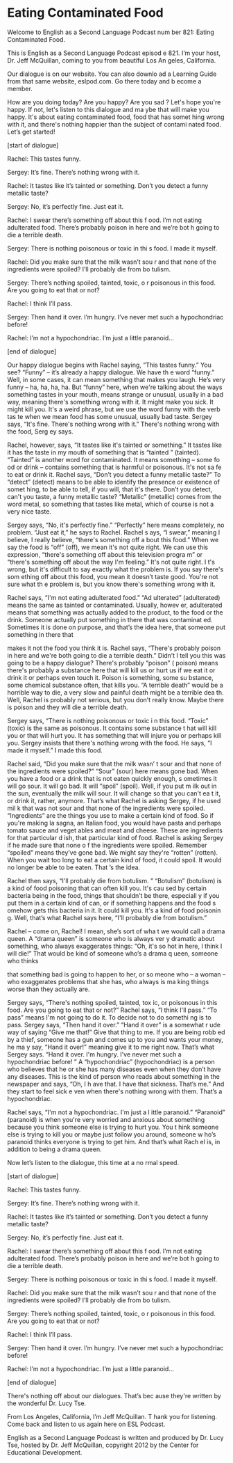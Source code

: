 # Eating Contaminated Food

Welcome to English as a Second Language Podcast num ber 821: Eating Contaminated Food. 

This is English as a Second Language Podcast episod e 821. I’m your host, Dr. Jeff McQuillan, coming to you from beautiful Los An geles, California. 

Our dialogue is on our website. You can also downlo ad a Learning Guide from that same website, eslpod.com. Go there today and b ecome a member.  

How are you doing today? Are you happy? Are you sad ? Let's hope you're happy. If not, let's listen to this dialogue and ma ybe that will make you happy. It's about eating contaminated food, food that has somet hing wrong with it, and there's nothing happier than the subject of contami nated food. Let’s get started! 

[start of dialogue] 

Rachel:  This tastes funny. 

Sergey:  It’s fine. There’s nothing wrong with it. 

Rachel:  It tastes like it’s tainted or something. Don’t you detect a funny metallic taste? 

Sergey:  No, it’s perfectly fine. Just eat it. 

Rachel:  I swear there’s something off about this f ood. I’m not eating adulterated food. There’s probably poison in here and we’re bot h going to die a terrible death. 

Sergey:  There is nothing poisonous or toxic in thi s food. I made it myself. 

Rachel:  Did you make sure that the milk wasn’t sou r and that none of the ingredients were spoiled? I’ll probably die from bo tulism. 

Sergey:  There’s nothing spoiled, tainted, toxic, o r poisonous in this food. Are you going to eat that or not? 

Rachel:  I think I’ll pass. 

Sergey:  Then hand it over. I’m hungry. I’ve never met such a hypochondriac before! 

Rachel:  I’m not a hypochondriac. I’m just a little  paranoid... 

[end of dialogue] 

Our happy dialogue begins with Rachel saying, “This  tastes funny.” You see? “Funny” – it’s already a happy dialogue. We have th e word “funny.” Well, in some cases, it can mean something that makes you laugh. He’s very funny – ha, ha, ha, ha. But “funny” here, when we're talking about the ways something tastes in your mouth, means strange or unusual, usually in a bad way, meaning there's something wrong with it. It might make you sick. It  might kill you. It's a weird phrase, but we use the word funny with the verb tas te when we mean food has some unusual, usually bad taste. Sergey says, “It's  fine. There's nothing wrong with it.” There's nothing wrong with the food, Serg ey says. 

Rachel, however, says, “It tastes like it's tainted  or something.” It tastes like it has the taste in my mouth of something that is “tainted ” (tainted). “Tainted” is another word for contaminated. It means something – some fo od or drink – contains something that is harmful or poisonous. It's not sa fe to eat or drink it. Rachel says, “Don’t you detect a funny metallic taste?” To  “detect” (detect) means to be able to identify the presence or existence of somet hing, to be able to tell, if you will, that it's there. Don’t you detect, can't you taste, a funny metallic taste? “Metallic” (metallic) comes from the word metal, so  something that tastes like metal, which of course is not a very nice taste. 

Sergey says, “No, it's perfectly fine.” “Perfectly”  here means completely, no problem. “Just eat it,” he says to Rachel. Rachel s ays, “I swear,” meaning I believe, I really believe, “there's something off a bout this food.” When we say the food is “off” (off), we mean it's not quite right. We can use this expression, “there's something off about this television progra m” or “there's something off about the way I'm feeling.” It's not quite right. I t's wrong, but it's difficult to say exactly what the problem is. If you say there's som ething off about this food, you mean it doesn’t taste good. You're not sure what th e problem is, but you know there's something wrong with it. 

Rachel says, “I'm not eating adulterated food.” “Ad ulterated” (adulterated) means the same as tainted or contaminated. Usually, howev er, adulterated means that something was actually added to the product, to the  food or the drink. Someone actually put something in there that was contaminat ed. Sometimes it is done on purpose, and that’s the idea here, that someone put  something in there that  

makes it not the food you think it is. Rachel says,  “There's probably poison in here and we're both going to die a terrible death.”  Didn’t I tell you this was going to be a happy dialogue? There's probably “poison” ( poison) means there's probably a substance here that will kill us or hurt  us if we eat it or drink it or perhaps even touch it. Poison is something, some su bstance, some chemical substance often, that kills you. “A terrible death”  would be a horrible way to die, a very slow and painful death might be a terrible dea th. Well, Rachel is probably not serious, but you don’t really know. Maybe there  is poison and they will die a terrible death. 

Sergey says, “There is nothing poisonous or toxic i n this food. “Toxic” (toxic) is the same as poisonous. It contains some substance t hat will kill you or that will hurt you. It has something that will injure you or perhaps kill you. Sergey insists that there's nothing wrong with the food. He says, “I made it myself.” I made this food. 

Rachel said, “Did you make sure that the milk wasn’ t sour and that none of the ingredients were spoiled?” “Sour” (sour) here means  gone bad. When you have a food or a drink that is not eaten quickly enough, s ometimes it will go sour. It will go bad. It will “spoil” (spoil). Well, if you put m ilk out in the sun, eventually the milk will sour. It will change so that you can't ea t it, or drink it, rather, anymore. That’s what Rachel is asking Sergey, if he used mil k that was not sour and that none of the ingredients were spoiled. “Ingredients”  are the things you use to make a certain kind of food. So if you're making la sagna, an Italian food, you would have pasta and perhaps tomato sauce and veget ables and meat and cheese. These are ingredients for that particular d ish, that particular kind of food. Rachel is asking Sergey if he made sure that none o f the ingredients were spoiled. Remember “spoiled” means they’ve gone bad.  We might say they're “rotten” (rotten). When you wait too long to eat a certain kind of food, it could spoil. It would no longer be able to be eaten. That ’s the idea. 

Rachel then says, “I'll probably die from botulism. ” “Botulism” (botulism) is a kind of food poisoning that can often kill you. It's cau sed by certain bacteria being in the food, things that shouldn’t be there, especiall y if you put them in a certain kind of can, or if something happens and the food s omehow gets this bacteria in it. It could kill you. It's a kind of food poisonin g. Well, that’s what Rachel says here, “I'll probably die from botulism.” 

Rachel – come on, Rachel! I mean, she’s sort of wha t we would call a drama queen. A “drama queen” is someone who is always ver y dramatic about something, who always exaggerates things: “Oh, it's  so hot in here, I think I will die!” That would be kind of someone who’s a drama q ueen, someone who thinks  

that something bad is going to happen to her, or so meone who – a woman – who exaggerates problems that she has, who always is ma king things worse than they actually are. 

Sergey says, “There's nothing spoiled, tainted, tox ic, or poisonous in this food. Are you going to eat that or not?” Rachel says, “I think I'll pass.” “To pass” means I'm not going to do it. To decide not to do somethi ng is to pass. Sergey says, “Then hand it over.” “Hand it over” is a somewhat r ude way of saying “Give me that!” Give that thing to me. If you are being robb ed by a thief, someone has a gun and comes up to you and wants your money, he ma y say, “Hand it over!” meaning give it to me right now. That’s what Sergey  says. “Hand it over. I'm hungry. I've never met such a hypochondriac before! ” A “hypochondriac” (hypochondriac) is a person who believes that he or  she has many diseases even when they don’t have any diseases. This is the  kind of person who reads about something in the newspaper and says, “Oh, I h ave that. I have that sickness. That’s me.” And they start to feel sick e ven when there's nothing wrong with them. That’s a hypochondriac. 

Rachel says, “I'm not a hypochondriac. I'm just a l ittle paranoid.” “Paranoid” (paranoid) is when you're very worried and anxious about something because you think someone else is trying to hurt you. You t hink someone else is trying to kill you or maybe just follow you around, someone w ho’s paranoid thinks everyone is trying to get him. And that’s what Rach el is, in addition to being a drama queen. 

Now let’s listen to the dialogue, this time at a no rmal speed. 

[start of dialogue] 

Rachel:  This tastes funny. 

Sergey:  It’s fine. There’s nothing wrong with it. 

Rachel:  It tastes like it’s tainted or something. Don’t you detect a funny metallic taste? 

Sergey:  No, it’s perfectly fine. Just eat it. 

Rachel:  I swear there’s something off about this f ood. I’m not eating adulterated food. There’s probably poison in here and we’re bot h going to die a terrible death. 

Sergey:  There is nothing poisonous or toxic in thi s food. I made it myself. 

Rachel:  Did you make sure that the milk wasn’t sou r and that none of the ingredients were spoiled? I’ll probably die from bo tulism. 

Sergey:  There’s nothing spoiled, tainted, toxic, o r poisonous in this food. Are you going to eat that or not? 

Rachel:  I think I’ll pass. 

Sergey:  Then hand it over. I’m hungry. I’ve never met such a hypochondriac before! 

Rachel:  I’m not a hypochondriac. I’m just a little  paranoid... 

[end of dialogue] 

There's nothing off about our dialogues. That’s bec ause they're written by the wonderful Dr. Lucy Tse. 

From Los Angeles, California, I’m Jeff McQuillan. T hank you for listening. Come back and listen to us again here on ESL Podcast. 

English as a Second Language Podcast is written and  produced by Dr. Lucy Tse, hosted by Dr. Jeff McQuillan, copyright 2012 by the  Center for Educational Development.

